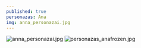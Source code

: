 ```yaml
---
published: true
personazas: Ana
img: anna_personazai.jpg
---
```

![anna_personazai.jpg]({{site.baseurl}}/img/personazai/anna_personazai.jpg)
![personazas_anafrozen.jpg]({{site.baseurl}}/img/personazai/personazas_anafrozen.jpg)

